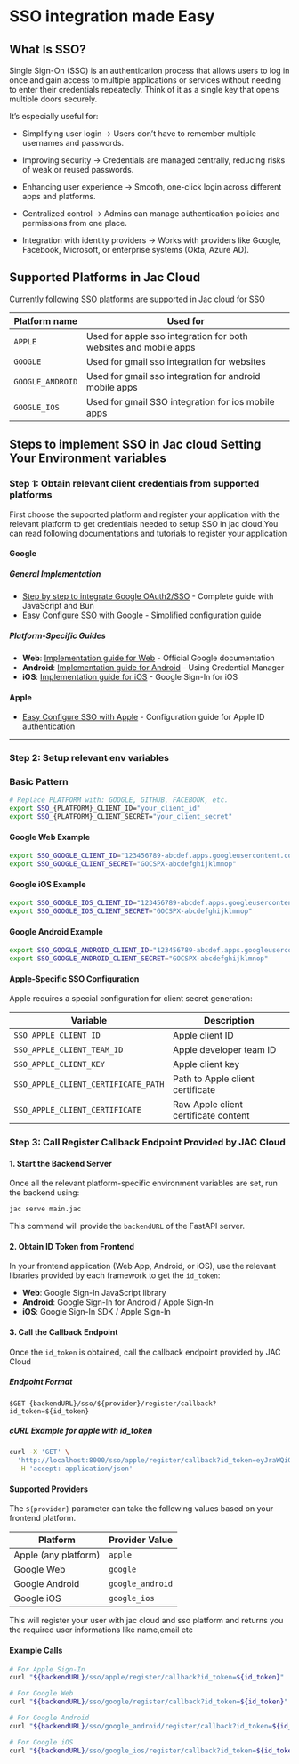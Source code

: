 # SSO integration made Easy

## What Is SSO?

Single Sign-On (SSO) is an authentication process that allows users to log in once and gain access to multiple applications or services without needing to enter their credentials repeatedly. Think of it as a single key that opens multiple doors securely.

It’s especially useful for:

- Simplifying user login → Users don’t have to remember multiple usernames and passwords.

- Improving security → Credentials are managed centrally, reducing risks of weak or reused passwords.

- Enhancing user experience → Smooth, one-click login across different apps and platforms.

- Centralized control → Admins can manage authentication policies and permissions from one place.

- Integration with identity providers → Works with providers like Google, Facebook, Microsoft, or enterprise systems (Okta, Azure AD).

## Supported Platforms in Jac Cloud

Currently following SSO platforms are supported in Jac cloud for SSO

| **Platform name** | **Used for** |
|----------------------|-----------------|
| `APPLE` |  Used for apple sso integration for both websites and mobile apps|
| `GOOGLE` | Used for gmail sso integration for websites|
| `GOOGLE_ANDROID` | Used for gmail sso integration for android mobile apps|
| `GOOGLE_IOS` | Used for gmail SSO integration for ios mobile apps|



## Steps to implement SSO in Jac cloud Setting Your Environment variables

### Step 1: Obtain relevant client credentials from supported platforms
First choose the supported platform and register your application with the relevant platform to get credentials needed
to setup SSO in jac cloud.You can read following documentations and tutorials to register your application

#### Google

##### General Implementation
- [Step by step to integrate Google OAuth2/SSO](https://dev.to/idrisakintobi/a-step-by-step-guide-to-google-oauth2-authentication-with-javascript-and-bun-4he7) - Complete guide with JavaScript and Bun
- [Easy Configure SSO with Google](https://developer.slashid.dev/docs/access/guides/SSO/oauth_creds_google) - Simplified configuration guide

##### Platform-Specific Guides
- **Web**: [Implementation guide for Web](https://developers.google.com/identity/gsi/web/guides/get-google-api-clientid) - Official Google documentation
- **Android**: [Implementation guide for Android](https://developer.android.com/identity/sign-in/credential-manager-siwg) - Using Credential Manager
- **iOS**: [Implementation guide for iOS](https://developers.google.com/identity/sign-in/ios/start-integrating) - Google Sign-In for iOS

#### Apple

- [Easy Configure SSO with Apple](https://developer.slashid.dev/docs/access/guides/SSO/oauth_creds_apple) - Configuration guide for Apple ID authentication

---

### Step 2: Setup relevant env variables
### Basic Pattern

```bash
# Replace PLATFORM with: GOOGLE, GITHUB, FACEBOOK, etc.
export SSO_{PLATFORM}_CLIENT_ID="your_client_id"
export SSO_{PLATFORM}_CLIENT_SECRET="your_client_secret"
```

#### Google Web Example

```bash
export SSO_GOOGLE_CLIENT_ID="123456789-abcdef.apps.googleusercontent.com"
export SSO_GOOGLE_CLIENT_SECRET="GOCSPX-abcdefghijklmnop"
```

#### Google iOS Example

```bash
export SSO_GOOGLE_IOS_CLIENT_ID="123456789-abcdef.apps.googleusercontent.com"
export SSO_GOOGLE_IOS_CLIENT_SECRET="GOCSPX-abcdefghijklmnop"
```

#### Google Android Example

```bash
export SSO_GOOGLE_ANDROID_CLIENT_ID="123456789-abcdef.apps.googleusercontent.com"
export SSO_GOOGLE_ANDROID_CLIENT_SECRET="GOCSPX-abcdefghijklmnop"
```

#### Apple-Specific SSO Configuration

Apple requires a special configuration for client secret generation:

| **Variable** | **Description** |
|--------------|-----------------|
| `SSO_APPLE_CLIENT_ID` | Apple client ID |
| `SSO_APPLE_CLIENT_TEAM_ID` | Apple developer team ID |
| `SSO_APPLE_CLIENT_KEY` | Apple client key |
| `SSO_APPLE_CLIENT_CERTIFICATE_PATH` | Path to Apple client certificate |
| `SSO_APPLE_CLIENT_CERTIFICATE` | Raw Apple client certificate content |


### Step 3: Call Register Callback Endpoint Provided by JAC Cloud

#### 1. Start the Backend Server

Once all the relevant platform-specific environment variables are set, run the backend using:

```bash
jac serve main.jac
```

This command will provide the `backendURL` of the FastAPI server.

#### 2. Obtain ID Token from Frontend

In your frontend application (Web App, Android, or iOS), use the relevant libraries provided by each framework to get the `id_token`:

- **Web**: Google Sign-In JavaScript library
- **Android**: Google Sign-In for Android / Apple Sign-In
- **iOS**: Google Sign-In SDK / Apple Sign-In

#### 3. Call the Callback Endpoint

Once the `id_token` is obtained, call the callback endpoint provided by JAC Cloud

##### Endpoint Format
```
$GET {backendURL}/sso/${provider}/register/callback?id_token=${id_token}
```

##### cURL Example for apple with id_token
```bash
curl -X 'GET' \
  'http://localhost:8000/sso/apple/register/callback?id_token=eyJraWQiOiJFNnE4M1JCMTVuIiwiYWxnIjoiUlMyNTYifQ.eyJpc3MiOiJodHRwczovL2FwcGxlaWQuYXBwbGUuY29tIiwiYXVkIjoibGlmZS50b2J1IiwiZXhwIjoxNzU2NTYxOTg0LCJpYXQiOjE3NTY0NzU1ODQsInN1YiI6IjAwMDkwNC5hMTI5MDJmMzA1ZGE0ZWY1ODE5MGVmN2VjMGQ3ODE1OS4xMzU3IiwiY19oYXNoIjoiQksxdTdBYmlua2RsMUlBWUVISWp2dyIsImVtYWlsIjoicWM5N2s3Mm5mN0Bwcml2YXRlcmVsYXkuYXBwbGVpZC5jb20iLCJlbWFpbF92ZXJpZmllZCI6dHJ1ZSwiaXNfcHJpdmF0ZV9lbWFpbCI6dHJ1ZSwiYXV0aF90aW1lIjoxNzU2NDc1NTg0LCJub25jZV9zdXBwb3J0ZWQiOnRydWV9.iC_vnj2Ar268Z2IW0Ums1gr6OT0UFZocUFJaU_X1S9fudnd_pmIvgOgnlYO8Y7_P134xzjyrHV2-sB_APjZluaUNid7dUkLu7FaCEjU4GReuXlav9Ek9pZfV0FY0D2wqEJhMZ2EcQfgBJbthSewlbbwIeEF4OTHOPB3Pfw8jVJxEMseJ6glxOL0UHC7jRAJNsyYePG2ld1o66UMiFpOaIuuoTjJmigaPA4Mwe1Tiu_ZtGPONd9TEZo7xCXP_c2E68Rh9dLZcqULXAot58l71XEJJok63SQfGMfolR-ibCRAbWvqfe-ZFYYuxVIplva1MnLmiwuPCsb76nUxn0nNa5Q' \
  -H 'accept: application/json'
```

#### Supported Providers

The `${provider}` parameter can take the following values based on your frontend platform.

| Platform | Provider Value |
|----------|----------------|
| Apple (any platform) | `apple` |
| Google Web | `google` |
| Google Android | `google_android` |
| Google iOS | `google_ios` |

This will register your user with jac cloud and sso platform and returns you the required user informations like name,email etc
#### Example Calls

```bash
# For Apple Sign-In
curl "${backendURL}/sso/apple/register/callback?id_token=${id_token}"

# For Google Web
curl "${backendURL}/sso/google/register/callback?id_token=${id_token}"

# For Google Android
curl "${backendURL}/sso/google_android/register/callback?id_token=${id_token}"

# For Google iOS
curl "${backendURL}/sso/google_ios/register/callback?id_token=${id_token}"
```

